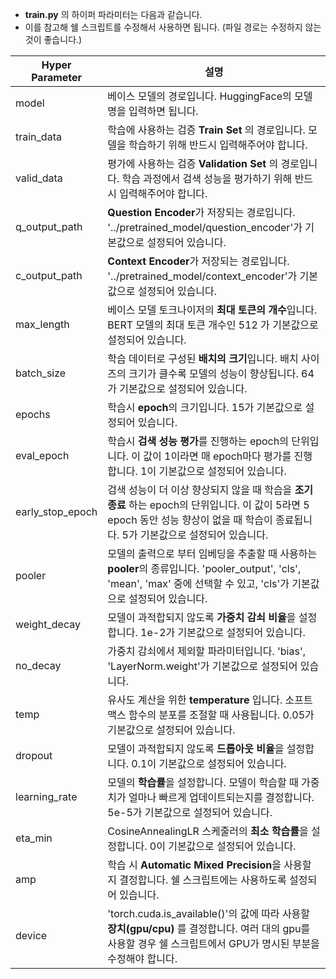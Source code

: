 - **train.py** 의 하이퍼 파라미터는 다음과 같습니다.              
- 이를 참고해 쉘 스크립트를 수정해서 사용하면 됩니다. (파일 경로는 수정하지 않는 것이 좋습니다.)

|Hyper Parameter|설명|
|---|---|
|model|베이스 모델의 경로입니다. HuggingFace의 모델 명을 입력하면 됩니다.|
|train_data|학습에 사용하는 검증 **Train Set** 의 경로입니다. 모델을 학습하기 위해 반드시 입력해주어야 합니다.|
|valid_data|평가에 사용하는 검증 **Validation Set** 의 경로입니다. 학습 과정에서 검색 성능을 평가하기 위해 반드시 입력해주어야 합니다.|
|q_output_path|**Question Encoder**가 저장되는 경로입니다. '../pretrained_model/question_encoder'가 기본값으로 설정되어 있습니다.|
|c_output_path|**Context Encoder**가 저장되는 경로입니다.  '../pretrained_model/context_encoder'가 기본값으로 설정되어 있습니다.|
|max_length|베이스 모델 토크나이저의 **최대 토큰의 개수**입니다. BERT 모델의 최대 토큰 개수인 512 가 기본값으로 설정되어 있습니다.|
|batch_size|학습 데이터로 구성된 **배치의 크기**입니다. 배치 사이즈의 크기가 클수록 모델의 성능이 향상됩니다. 64가 기본값으로 설정되어 있습니다.|
|epochs|학습시 **epoch**의 크기입니다. 15가 기본값으로 설정되어 있습니다.|
|eval_epoch|학습시 **검색 성능 평가**를 진행하는 epoch의 단위입니다. 이 값이 1이라면 매 epoch마다 평가를 진행합니다. 1이 기본값으로 설정되어 있습니다.|
|early_stop_epoch|검색 성능이 더 이상 향상되지 않을 때 학습을 **조기 종료** 하는 epoch의 단위입니다. 이 값이 5라면 5 epoch 동안 성능 향상이 없을 때 학습이 종료됩니다. 5가 기본값으로 설정되어 있습니다.|
|pooler|모델의 출력으로 부터 임베딩을 추출할 때 사용하는 **pooler**의 종류입니다. 'pooler_output', 'cls', 'mean', 'max' 중에 선택할 수 있고, 'cls'가 기본값으로 설정되어 있습니다.|
|weight_decay|모델이 과적합되지 않도록 **가중치 감쇠 비율**을 설정합니다. 1e-2가 기본값으로 설정되어 있습니다.|
|no_decay|가중치 감쇠에서 제외할 파라미터입니다. 'bias', 'LayerNorm.weight'가 기본값으로 설정되어 있습니다.|
|temp|유사도 계산을 위한 **temperature** 입니다. 소프트맥스 함수의 분포를 조절할 때 사용됩니다. 0.05가 기본값으로 설정되어 있습니다.|
|dropout|모델이 과적합되지 않도록 **드롭아웃 비율**을 설정합니다. 0.1이 기본값으로 설정되어 있습니다.|
|learning_rate|모델의 **학습률**을 설정합니다. 모델이 학습할 때 가중치가 얼마나 빠르게 업데이트되는지를 결정합니다. 5e-5가 기본값으로 설정되어 있습니다.|
|eta_min|CosineAnnealingLR 스케줄러의 **최소 학습률**을 설정합니다. 0이 기본값으로 설정되어 있습니다.|
|amp|학습 시 **Automatic Mixed Precision**을 사용할지 결정합니다. 쉘 스크립트에는 사용하도록 설정되어 있습니다.|
|device|'torch.cuda.is_available()'의 값에 따라 사용할 **장치(gpu/cpu)** 를 결정합니다. 여러 대의 gpu를 사용할 경우 쉘 스크립트에서 GPU가 명시된 부분을 수정해야 합니다.|
